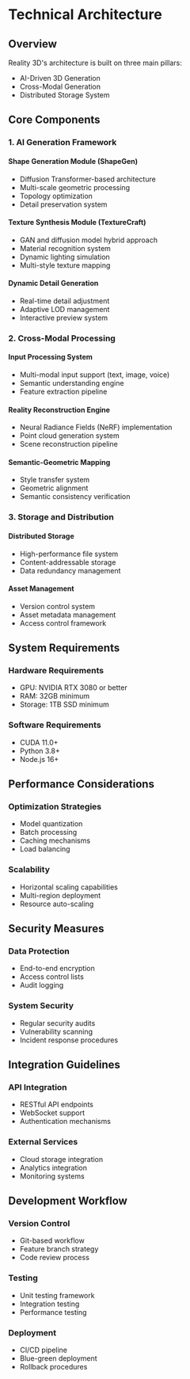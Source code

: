 # Technical Architecture

## Overview

Reality 3D's architecture is built on three main pillars:
- AI-Driven 3D Generation
- Cross-Modal Generation
- Distributed Storage System

## Core Components

### 1. AI Generation Framework

#### Shape Generation Module (ShapeGen)
- Diffusion Transformer-based architecture
- Multi-scale geometric processing
- Topology optimization
- Detail preservation system

#### Texture Synthesis Module (TextureCraft)
- GAN and diffusion model hybrid approach
- Material recognition system
- Dynamic lighting simulation
- Multi-style texture mapping

#### Dynamic Detail Generation
- Real-time detail adjustment
- Adaptive LOD management
- Interactive preview system

### 2. Cross-Modal Processing

#### Input Processing System
- Multi-modal input support (text, image, voice)
- Semantic understanding engine
- Feature extraction pipeline

#### Reality Reconstruction Engine
- Neural Radiance Fields (NeRF) implementation
- Point cloud generation system
- Scene reconstruction pipeline

#### Semantic-Geometric Mapping
- Style transfer system
- Geometric alignment
- Semantic consistency verification

### 3. Storage and Distribution

#### Distributed Storage
- High-performance file system
- Content-addressable storage
- Data redundancy management

#### Asset Management
- Version control system
- Asset metadata management
- Access control framework

## System Requirements

### Hardware Requirements
- GPU: NVIDIA RTX 3080 or better
- RAM: 32GB minimum
- Storage: 1TB SSD minimum

### Software Requirements
- CUDA 11.0+
- Python 3.8+
- Node.js 16+

## Performance Considerations

### Optimization Strategies
- Model quantization
- Batch processing
- Caching mechanisms
- Load balancing

### Scalability
- Horizontal scaling capabilities
- Multi-region deployment
- Resource auto-scaling

## Security Measures

### Data Protection
- End-to-end encryption
- Access control lists
- Audit logging

### System Security
- Regular security audits
- Vulnerability scanning
- Incident response procedures

## Integration Guidelines

### API Integration
- RESTful API endpoints
- WebSocket support
- Authentication mechanisms

### External Services
- Cloud storage integration
- Analytics integration
- Monitoring systems

## Development Workflow

### Version Control
- Git-based workflow
- Feature branch strategy
- Code review process

### Testing
- Unit testing framework
- Integration testing
- Performance testing

### Deployment
- CI/CD pipeline
- Blue-green deployment
- Rollback procedures